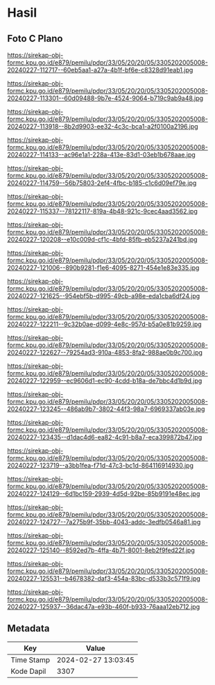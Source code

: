 # Hasil

## Foto C Plano

https://sirekap-obj-formc.kpu.go.id/e879/pemilu/pdpr/33/05/20/20/05/3305202005008-20240227-112717--60eb5aa1-a27a-4b1f-bf6e-c8328d91eab1.jpg

https://sirekap-obj-formc.kpu.go.id/e879/pemilu/pdpr/33/05/20/20/05/3305202005008-20240227-113301--60d09488-9b7e-4524-9064-b719c9ab9a48.jpg

https://sirekap-obj-formc.kpu.go.id/e879/pemilu/pdpr/33/05/20/20/05/3305202005008-20240227-113918--8b2d9903-ee32-4c3c-bca1-a2f0100a2196.jpg

https://sirekap-obj-formc.kpu.go.id/e879/pemilu/pdpr/33/05/20/20/05/3305202005008-20240227-114133--ac96e1a1-228a-413e-83d1-03eb1b678aae.jpg

https://sirekap-obj-formc.kpu.go.id/e879/pemilu/pdpr/33/05/20/20/05/3305202005008-20240227-114759--56b75803-2ef4-4fbc-b185-c1c6d09ef79e.jpg

https://sirekap-obj-formc.kpu.go.id/e879/pemilu/pdpr/33/05/20/20/05/3305202005008-20240227-115337--78122117-819a-4b48-921c-9cec4aad3562.jpg

https://sirekap-obj-formc.kpu.go.id/e879/pemilu/pdpr/33/05/20/20/05/3305202005008-20240227-120208--e10c009d-cf1c-4bfd-85fb-eb5237a241bd.jpg

https://sirekap-obj-formc.kpu.go.id/e879/pemilu/pdpr/33/05/20/20/05/3305202005008-20240227-121006--890b9281-f1e6-4095-8271-454e1e83e335.jpg

https://sirekap-obj-formc.kpu.go.id/e879/pemilu/pdpr/33/05/20/20/05/3305202005008-20240227-121625--954ebf5b-d995-49cb-a98e-eda1cba6df24.jpg

https://sirekap-obj-formc.kpu.go.id/e879/pemilu/pdpr/33/05/20/20/05/3305202005008-20240227-122211--9c32b0ae-d099-4e8c-957d-b5a0e81b9259.jpg

https://sirekap-obj-formc.kpu.go.id/e879/pemilu/pdpr/33/05/20/20/05/3305202005008-20240227-122627--79254ad3-910a-4853-8fa2-988ae0b9c700.jpg

https://sirekap-obj-formc.kpu.go.id/e879/pemilu/pdpr/33/05/20/20/05/3305202005008-20240227-122959--ec9606d1-ec90-4cdd-b18a-de7bbc4d1b9d.jpg

https://sirekap-obj-formc.kpu.go.id/e879/pemilu/pdpr/33/05/20/20/05/3305202005008-20240227-123245--486ab9b7-3802-44f3-98a7-6969337ab03e.jpg

https://sirekap-obj-formc.kpu.go.id/e879/pemilu/pdpr/33/05/20/20/05/3305202005008-20240227-123435--d1dac4d6-ea82-4c91-b8a7-eca399872b47.jpg

https://sirekap-obj-formc.kpu.go.id/e879/pemilu/pdpr/33/05/20/20/05/3305202005008-20240227-123719--a3bb1fea-f71d-47c3-bc1d-864116914930.jpg

https://sirekap-obj-formc.kpu.go.id/e879/pemilu/pdpr/33/05/20/20/05/3305202005008-20240227-124129--6d1bc159-2939-4d5d-92be-85b9191e48ec.jpg

https://sirekap-obj-formc.kpu.go.id/e879/pemilu/pdpr/33/05/20/20/05/3305202005008-20240227-124727--7a275b9f-35bb-4043-addc-3edfb0546a81.jpg

https://sirekap-obj-formc.kpu.go.id/e879/pemilu/pdpr/33/05/20/20/05/3305202005008-20240227-125140--8592ed7b-4ffa-4b71-8001-8eb2f9fed22f.jpg

https://sirekap-obj-formc.kpu.go.id/e879/pemilu/pdpr/33/05/20/20/05/3305202005008-20240227-125531--b4678382-daf3-454a-83bc-d533b3c571f9.jpg

https://sirekap-obj-formc.kpu.go.id/e879/pemilu/pdpr/33/05/20/20/05/3305202005008-20240227-125937--36dac47a-e93b-460f-b933-76aaa12eb712.jpg


## Metadata

| Key        | Value               |
| ---------- | ------------------- |
| Time Stamp | 2024-02-27 13:03:45 |
| Kode Dapil | 3307                |



